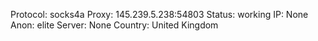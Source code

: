 Protocol: socks4a
Proxy: 145.239.5.238:54803
Status: working
IP: None
Anon: elite
Server: None
Country: United Kingdom

